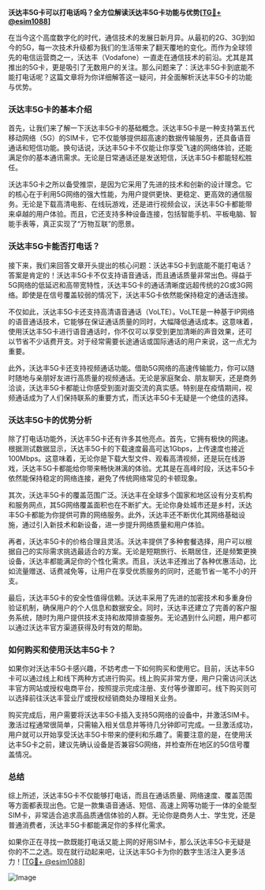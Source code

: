 **沃达丰5G卡可以打电话吗？全方位解读沃达丰5G卡功能与优势[[TG💪+ @esim1088](https://t.me/s/esim1088)]**

在当今这个高度数字化的时代，通信技术的发展日新月异。从最初的2G、3G到如今的5G，每一次技术升级都为我们的生活带来了翻天覆地的变化。而作为全球领先的电信运营商之一，沃达丰（Vodafone）一直走在通信技术的前沿。尤其是其推出的5G卡，更是吸引了无数用户的关注。那么问题来了：沃达丰5G卡到底能不能打电话呢？这篇文章将为你详细解答这一疑问，并全面解析沃达丰5G卡的功能与优势。

### 沃达丰5G卡的基本介绍

首先，让我们来了解一下沃达丰5G卡的基础概念。沃达丰5G卡是一种支持第五代移动网络（5G）的SIM卡，它不仅能够提供超高速的数据传输服务，还具备语音通话和短信功能。换句话说，沃达丰5G卡不仅能让你享受飞速的网络体验，还能满足你的基本通讯需求。无论是日常通话还是发送短信，沃达丰5G卡都能轻松胜任。

沃达丰5G卡之所以备受推崇，是因为它采用了先进的技术和创新的设计理念。它的核心在于利用5G网络的强大性能，为用户提供更快、更稳定、更高效的通信服务。无论是下载高清电影、在线玩游戏，还是进行视频会议，沃达丰5G卡都能带来卓越的用户体验。而且，它还支持多种设备连接，包括智能手机、平板电脑、智能手表等，真正实现了“万物互联”的愿景。

### 沃达丰5G卡能否打电话？

接下来，我们来回答文章开头提出的核心问题：沃达丰5G卡到底能不能打电话？答案是肯定的！沃达丰5G卡不仅支持语音通话，而且通话质量非常出色。得益于5G网络的低延迟和高带宽特性，沃达丰5G卡的通话清晰度远超传统的2G或3G网络。即使是在信号覆盖较弱的情况下，沃达丰5G卡依然能保持稳定的通话连接。

不仅如此，沃达丰5G卡还支持高清语音通话（VoLTE）。VoLTE是一种基于IP网络的语音通话技术，它能够在保证通话质量的同时，大幅降低通话成本。这意味着，使用沃达丰5G卡进行语音通话时，你不仅可以享受到更加清晰的声音效果，还可以节省不少话费开支。对于经常需要长途通话或国际通话的用户来说，这一点尤为重要。

此外，沃达丰5G卡还支持视频通话功能。借助5G网络的高速传输能力，你可以随时随地与亲朋好友进行高质量的视频通话。无论是家庭聚会、朋友聊天，还是商务洽谈，沃达丰5G卡都能让你感受到面对面交流的真实感。特别是在疫情期间，视频通话成为了人们保持联系的重要方式，而沃达丰5G卡无疑是一个绝佳的选择。

### 沃达丰5G卡的优势分析

除了打电话功能外，沃达丰5G卡还有许多其他亮点。首先，它拥有极快的网速。根据测试数据显示，沃达丰5G卡的下载速度最高可达1Gbps，上传速度也接近100Mbps。这意味着，无论你是下载大型文件、观看高清视频，还是玩在线游戏，沃达丰5G卡都能给你带来畅快淋漓的体验。尤其是在高峰时段，沃达丰5G卡依然能保持稳定的网络连接，避免了传统网络常见的卡顿现象。

其次，沃达丰5G卡的覆盖范围广泛。沃达丰在全球多个国家和地区设有分支机构和服务网点，其5G网络覆盖面积也在不断扩大。无论你身处城市还是乡村，沃达丰5G卡都能为你提供可靠的网络服务。此外，沃达丰还不断优化其网络基础设施，通过引入新技术和新设备，进一步提升网络质量和用户体验。

再者，沃达丰5G卡的价格合理且灵活。沃达丰提供了多种套餐选择，用户可以根据自己的实际需求挑选最适合的方案。无论是短期旅行、长期居住，还是频繁更换设备，沃达丰都能满足你的个性化需求。而且，沃达丰还推出了各种优惠活动，比如流量赠送、话费减免等，让用户在享受优质服务的同时，还能节省一笔不小的开支。

最后，沃达丰5G卡的安全性值得信赖。沃达丰采用了先进的加密技术和多重身份验证机制，确保用户的个人信息和数据安全。同时，沃达丰还建立了完善的客户服务系统，随时为用户提供技术支持和故障排查服务。无论遇到什么问题，用户都可以通过沃达丰官方渠道获得及时有效的帮助。

### 如何购买和使用沃达丰5G卡？

如果你对沃达丰5G卡感兴趣，不妨考虑一下如何购买和使用它。目前，沃达丰5G卡可以通过线上和线下两种方式进行购买。线上购买非常方便，用户只需访问沃达丰官方网站或授权电商平台，按照提示完成注册、支付等步骤即可。线下购买则可以选择前往沃达丰营业厅或授权经销商处办理相关业务。

购买完成后，用户需要将沃达丰5G卡插入支持5G网络的设备中，并激活SIM卡。激活过程通常很简单，只需输入相关信息并等待几分钟即可完成。一旦激活成功，用户就可以开始享受沃达丰5G卡带来的便利和乐趣了。需要注意的是，在使用沃达丰5G卡之前，建议先确认设备是否兼容5G网络，并检查所在地区的5G信号覆盖情况。

### 总结

综上所述，沃达丰5G卡不仅能够打电话，而且在通话质量、网络速度、覆盖范围等方面都表现出色。它是一款集语音通话、短信、高速上网等功能于一体的全能型SIM卡，非常适合追求高品质通信体验的人群。无论你是商务人士、学生党，还是普通消费者，沃达丰5G卡都能满足你的多样化需求。

如果你正在寻找一款既能打电话又能上网的好用SIM卡，那么沃达丰5G卡无疑是你的不二之选。现在就行动起来吧，让沃达丰5G卡为你的数字生活注入更多活力！[[TG💪+ @esim1088](https://t.me/s/esim1088)] 

![Image](https://i.postimg.cc/4NQfJmqS/Snipaste-2025-05-13-00-14-12.png)